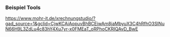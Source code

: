 ### Beispiel Tools
https://www.mohr-it.de/xrechnungstudio/?gad_source=1&gclid=CjwKCAiAopuvBhBCEiwAm8jaMbyuX3C4hRfhO3SINuN66H9L3ZdLu4c83hY4Xu7yr-x0FMEaT_oRPhoCKRIQAvD_BwE